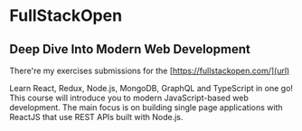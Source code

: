 # FullStackOpen

## Deep Dive Into Modern Web Development

There're my exercises submissions for the [https://fullstackopen.com/](url)

Learn React, Redux, Node.js, MongoDB, GraphQL and TypeScript in one go!
This course will introduce you to modern JavaScript-based web development. 
The main focus is on building single page applications with ReactJS that use REST APIs built with Node.js.
